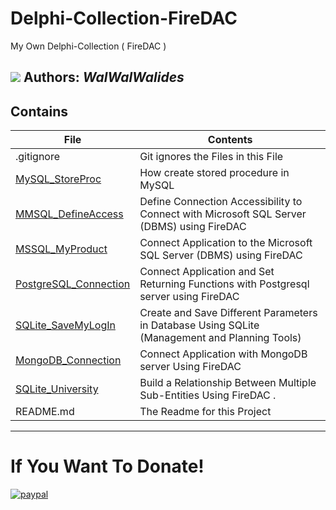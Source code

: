 # Delphi-Collection-FireDAC
My Own Delphi-Collection ( FireDAC )

![](Delphi-Collection-FireDAC.png)
**Authors:**  *WalWalWalides*
------

## Contains

| File | Contents | 
| --- | --- |
| .gitignore | Git ignores the Files in this File |
|[MySQL_StoreProc](https://github.com/walwalwalides/Delphi-Collection-FireDAC/tree/master/MySQL_StoreProc)|How create stored procedure in MySQL|
|[MMSQL_DefineAccess](https://github.com/walwalwalides/Delphi-Collection-FireDAC/tree/master/MMSQL_DefineAccess)|Define Connection Accessibility to Connect with Microsoft SQL Server (DBMS) using FireDAC |
|[MSSQL_MyProduct](https://github.com/walwalwalides/Delphi-Collection-FireDAC/tree/master/MSSQL_MyProduct)|Connect Application to the Microsoft SQL Server (DBMS) using FireDAC |
|[PostgreSQL_Connection](https://github.com/walwalwalides/Delphi-Collection-FireDAC/tree/master/PostgreSQL_Connection)|Connect Application and Set Returning Functions with Postgresql server using FireDAC |
|[SQLite_SaveMyLogIn](https://github.com/walwalwalides/Delphi-Collection-FireDAC/tree/master/SQLite_LogIn)|Create and Save Different Parameters in Database Using SQLite (Management and Planning Tools) |
|[MongoDB_Connection](https://github.com/walwalwalides/Delphi-Collection-FireDAC/tree/master/MongoDB_Connection)|Connect Application with MongoDB server Using FireDAC |
|[SQLite_University](https://github.com/walwalwalides/Delphi-Collection-FireDAC/tree/master/SQLite_University)|Build a Relationship Between Multiple Sub-Entities Using FireDAC .|
| README.md | The Readme for this Project|

------

# If You Want To Donate!

[![paypal](https://www.paypalobjects.com/en_US/i/btn/btn_donateCC_LG.gif)](https://www.paypal.com/cgi-bin/webscr?cmd=_s-xclick&hosted_button_id=Y79F36A9BGLHS&source=url)

